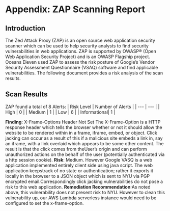 # Appendix: ZAP Scanning Report

## Introduction 
The Zed Attack Proxy (ZAP) is an open source web application security scanner which can be used to help security analysts to find security 
vulnerabilities in web applications. ZAP is supported by OWASP® (Open Web Application Security Project) and is an OWASP Flagship project. 
Oceans Eleven used ZAP to assess the risk posture of Google’s Vendor Security Assessment Questionnaire (VSAQ) software and find applicable 
vulnerabilities. The following document provides a risk analysis of the scan results.

## Scan Results
ZAP found a total of 8 Alerts:
| Risk Level | Number of Alerts | 
| --- | --- |
| High | 0 |
| Medium | 1 | 
| Low | 6 |
| Informational| 1 |

**Finding**: X-Frame-Options Header Not Set
The X-Frame-Option is a HTTP response header which tells the browser whether or not it should allow the website to be rendered within in a 
frame, iframe, embed, or object. Click jacking can occur as a result of this if a malicious site embeds a link in, say an iframe, with a link 
overlaid which appears to be some other content. The result is that the click comes from theUser’s origin and can perform unauthorized actions 
on the behalf of the user (potentially authenticated via a http session cookie).
**Risk**: Medium. 
However Google VASQ is a web application implemented entirely client side using java script. The web application keepstrack of no state or 
authentication; rather it exports it locally in the browser to a JSON object which is sent to NYU via PGP encrypted email.Correspondingly 
click jacking vulnerabilities do not pose a risk to this web application. 
**Remediation Recommendation**:As noted above, this vulnerability does not present risk to NYU. However to clean this vulnerability up, our AWS 
Lambda serverless instance would need to be configured to set the x-frame-option. 

